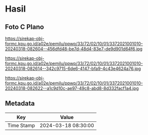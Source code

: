 # Hasil

## Foto C Plano

https://sirekap-obj-formc.kpu.go.id/a02e/pemilu/ppwp/33/72/02/10/01/3372021001010-20240318-082604--456dfd48-be7d-48d4-83e7-de9d901d64f6.jpg

https://sirekap-obj-formc.kpu.go.id/a02e/pemilu/ppwp/33/72/02/10/01/3372021001010-20240318-082614--342c9715-6de6-4147-bfa9-4c43e4624a76.jpg

https://sirekap-obj-formc.kpu.go.id/a02e/pemilu/ppwp/33/72/02/10/01/3372021001010-20240318-082622--a1c9d10c-ae97-49c8-abd8-8d332facf1a4.jpg


## Metadata

| Key        | Value               |
| ---------- | ------------------- |
| Time Stamp | 2024-03-18 08:30:00 |



